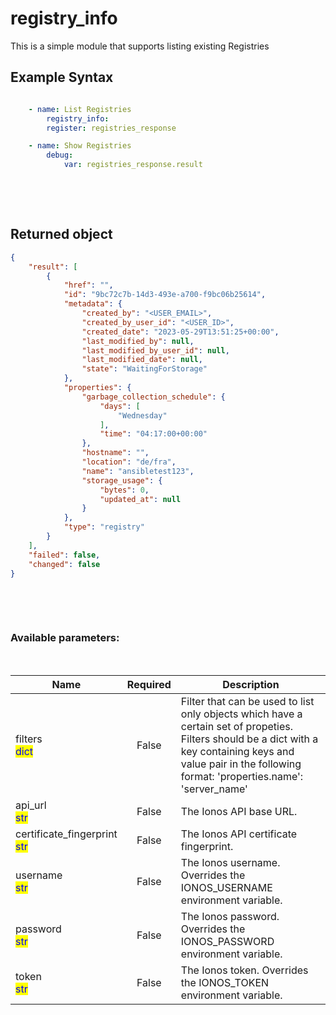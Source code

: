 # registry_info

This is a simple module that supports listing existing Registries

## Example Syntax


```yaml

    - name: List Registries
        registry_info:
        register: registries_response

    - name: Show Registries
        debug:
            var: registries_response.result

```

&nbsp;

&nbsp;
## Returned object
```json
{
    "result": [
        {
            "href": "",
            "id": "9bc72c7b-14d3-493e-a700-f9bc06b25614",
            "metadata": {
                "created_by": "<USER_EMAIL>",
                "created_by_user_id": "<USER_ID>",
                "created_date": "2023-05-29T13:51:25+00:00",
                "last_modified_by": null,
                "last_modified_by_user_id": null,
                "last_modified_date": null,
                "state": "WaitingForStorage"
            },
            "properties": {
                "garbage_collection_schedule": {
                    "days": [
                        "Wednesday"
                    ],
                    "time": "04:17:00+00:00"
                },
                "hostname": "",
                "location": "de/fra",
                "name": "ansibletest123",
                "storage_usage": {
                    "bytes": 0,
                    "updated_at": null
                }
            },
            "type": "registry"
        }
    ],
    "failed": false,
    "changed": false
}

```

&nbsp;

&nbsp;
### Available parameters:
&nbsp;

<table data-full-width="true">
  <thead>
    <tr>
      <th width="22.8vw">Name</th>
      <th width="10.8vw" align="center">Required</th>
      <th>Description</th>
    </tr>
  </thead>
  <tbody>
  <tr>
  <td>filters<br/><mark style="color:blue;">dict</mark></td>
  <td align="center">False</td>
  <td>Filter that can be used to list only objects which have a certain set of propeties. Filters should be a dict with a key containing keys and value pair in the following format: 'properties.name': 'server_name'</td>
  </tr>
  <tr>
  <td>api_url<br/><mark style="color:blue;">str</mark></td>
  <td align="center">False</td>
  <td>The Ionos API base URL.</td>
  </tr>
  <tr>
  <td>certificate_fingerprint<br/><mark style="color:blue;">str</mark></td>
  <td align="center">False</td>
  <td>The Ionos API certificate fingerprint.</td>
  </tr>
  <tr>
  <td>username<br/><mark style="color:blue;">str</mark></td>
  <td align="center">False</td>
  <td>The Ionos username. Overrides the IONOS_USERNAME environment variable.</td>
  </tr>
  <tr>
  <td>password<br/><mark style="color:blue;">str</mark></td>
  <td align="center">False</td>
  <td>The Ionos password. Overrides the IONOS_PASSWORD environment variable.</td>
  </tr>
  <tr>
  <td>token<br/><mark style="color:blue;">str</mark></td>
  <td align="center">False</td>
  <td>The Ionos token. Overrides the IONOS_TOKEN environment variable.</td>
  </tr>
  </tbody>
</table>
